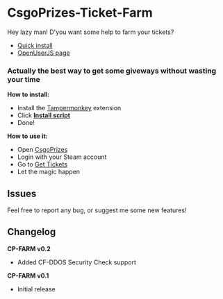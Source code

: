 # CsgoPrizes-Ticket-Farm
Hey lazy man! D'you want some help to farm your tickets?

- [Quick install](https://github.com/DeathMiner/CsgoPrizes-Ticket-Farm/raw/master/csgoprizes-ticket-farm.user.js)
- [OpenUserJS page](https://openuserjs.org/scripts/DeathMiner/CsgoPrizes_Ticket_Farm_%5BCP-FARM%5D)

### Actually the best way to get some giveways without wasting your time

**How to install:**
- Install the [Tampermonkey](http://tampermonkey.net/) extension
- Click **[Install script](https://github.com/DeathMiner/CsgoPrizes-Ticket-Farm/raw/master/csgoprizes-ticket-farm.user.js)**
- Done!

**How to use it:**
- Open [CsgoPrizes](http://csgoprizes.com)
- Login with your Steam account
- Go to [Get Tickets](http://csgoprizes.com/get-tickets)
- Let the magic happen

## Issues
Feel free to report any bug, or suggest me some new features!

## Changelog

**CP-FARM v0.2**
+ Added CF-DDOS Security Check support

**CP-FARM v0.1**
- Initial release

